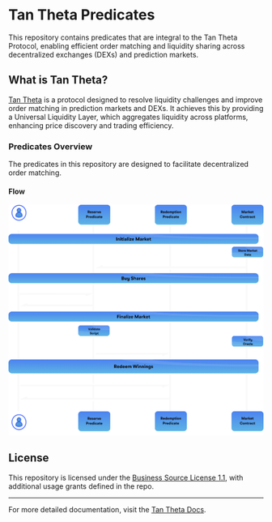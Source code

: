 # Tan Theta Predicates

This repository contains predicates that are integral to the Tan Theta Protocol, enabling efficient order matching and liquidity sharing across decentralized exchanges (DEXs) and prediction markets. 

## What is Tan Theta?

[Tan Theta](https://docs.tantheta.io) is a protocol designed to resolve liquidity challenges and improve order matching in prediction markets and DEXs. It achieves this by providing a Universal Liquidity Layer, which aggregates liquidity across platforms, enhancing price discovery and trading efficiency.

### Predicates Overview

The predicates in this repository are designed to facilitate decentralized order matching.

#### Flow

![flow](flow.png)

## License

This repository is licensed under the [Business Source License 1.1](./LICENSE), with additional usage grants defined in the repo.

---

For more detailed documentation, visit the [Tan Theta Docs](https://docs.tantheta.io).